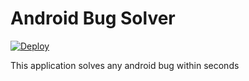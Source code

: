 # Android Bug Solver

[![Deploy](https://www.herokucdn.com/deploy/button.svg)](https://heroku.com/deploy)


This application solves any android bug within seconds
